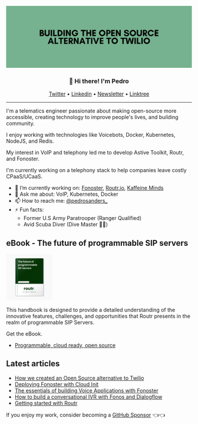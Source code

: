 <img alt="Building the Open Source alternative of Twilio" src="https://raw.githubusercontent.com/psanders/psanders/master/social_background.png"></img></a>

<h3 align="center">👋 Hi there! I'm Pedro</h3>
<p align="center">
  <a href="https://twitter.com/sandedro">Twitter</a> •
  <a href="https://www.linkedin.com/in/sanders-pedro/">Linkedin</a> •
  <a href="https://www.getrevue.co/profile/pedrosanders_">Newsletter</a> •
  <a href="https://linktr.ee/psanders">Linktree</a>
</p>

---
I'm a telematics engineer passionate about making open-source more accessible, creating technology to improve people's lives, and building community. 

I enjoy working with technologies like Voicebots, Docker, Kubernetes, NodeJS, and Redis. 

My interest in VoIP and telephony led me to develop Astive Toolkit, Routr, and Fonoster. 

I'm currently working on a telephony stack to help companies leave costly CPaaS/UCaaS. 

- 🔭 I’m currently working on: [Fonoster](https://github.com/fonoster/fonoster), [Routr.io](https://routr.io), [Kaffeine Minds](https://kaffeineminds.com)
- 💬 Ask me about: VoIP, Kubernetes, Docker
- 📫 How to reach me: [@pedrosanders_](https://twitter.com/pedrosanders_)
- ⚡ Fun facts: 
  - Former U.S Army Paratrooper (Ranger Qualified)
  - Avid Scuba Diver (Dive Master 👌🏽)

## eBook - The future of programmable SIP servers

<a href="https://fonoster.gumroad.com/l/the-future-of-programmable-sip-servers">
<img src="https://raw.githubusercontent.com/psanders/psanders/master/book.png" width="25%"></a>

This handbook is designed to provide a detailed understanding of the innovative features, challenges, and opportunities that Routr presents in the realm of programmable SIP Servers.

Get the eBook.

* [Programmable, cloud ready, open source](https://fonoster.gumroad.com/l/the-future-of-programmable-sip-servers)

## Latest articles

- [How we created an Open Source alternative to Twilio](https://pedrosanders.medium.com/last-year-around-the-time-i-started-assembling-team-fonos-i-published-a-post-on-reddit-that-d07fa01e5fc1)
- [Deploying Fonoster with Cloud Init](https://pedrosanders.medium.com/at-fonoster-inc-we-want-to-help-companies-and-individuals-that-wish-to-adopt-project-fonos-pf-as-270fa70e1c06)
- [The essentials of building Voice Applications with Fonoster](https://pedrosanders.medium.com/the-purpose-of-this-tutorial-is-to-show-the-basics-of-project-fonos-a4752fa1e648)
- [How to build a conversational IVR with Fonos and Dialogflow](https://pedrosanders.medium.com/how-to-build-a-conversational-ivr-with-fonos-and-dialogflow-2ac54ef6c337)
- [Getting started with Routr](https://pedrosanders.medium.com/tutorial-getting-started-with-routr-sip-server-f66c5216690a)
 
If you enjoy my work, consider becoming a [GitHub Sponsor](https://github.com/sponsors/psanders) 👈👈
